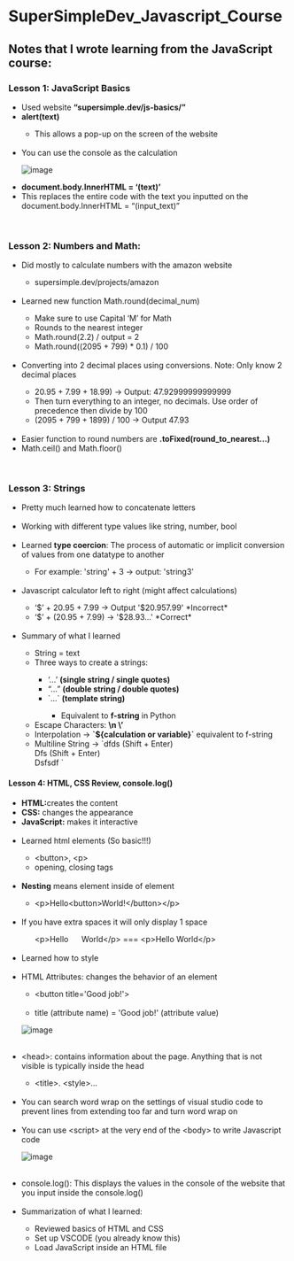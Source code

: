# SuperSimpleDev_Javascript_Course

<h2>Notes that I wrote learning from the JavaScript course:</h2>

<h3>Lesson 1: JavaScript Basics</h3>
<ul>
  <li>Used website <b>“supersimple.dev/js-basics/”</b></li>
  <li><b>alert(text)</b></li>
  <ul>
        <li>This allows a pop-up on the screen of the website</li>
  </ul>
  <br>
  <li>You can use the console as the calculation</li>
  
  ![image](https://github.com/WCARL12/SuperSimpleDev_Javascript_Course/assets/139624156/29556356-104d-40c5-a9e7-25e16e113ca1)
  
  
  <li><b>document.body.InnerHTML = ‘(text)’</b></li>
  <li>This replaces the entire code with the text you inputted on the document.body.InnerHTML = “(input_text)”</li>
</ul>
<br>
<h3>Lesson 2: Numbers and Math:</h3>
<ul>
  <li>Did mostly to calculate numbers with the amazon website</li>
  <ul>
    <li>supersimple.dev/projects/amazon</li>
  </ul>
  <br>
  <li>Learned new function Math.round(decimal_num)</li>
  <ul>
    <li>Make sure to use Capital ‘M’ for Math</li>
    <li>Rounds to the nearest integer</li>
    <li>Math.round(2.2) / output = 2</li>
    <li>Math.round((2095 + 799) * 0.1) / 100</li>
  </ul>
  <br>
  <li>Converting into 2 decimal places using conversions. Note: Only know 2 decimal places</li>
  <ul>
    <li>20.95 + 7.99 + 18.99) -> Output: 47.92999999999999</li>
    <li>Then turn everything to an integer, no decimals.  Use order of precedence then divide by 100</li>
    <li>(2095 + 799 + 1899) / 100 -> Output 47.93</li>
  </ul>
  <br>
  <li>Easier function to round numbers are <b>.toFixed(round_to_nearest…)</b></li>
  <li>Math.ceil() and Math.floor()</li>
</ul>

<br>
<h3>Lesson 3: Strings</h3>
<ul>
  <li>Pretty much learned how to concatenate letters</li>
  <br>
  <li>Working with different type values like string, number, bool</li>
  <br>
  <li>Learned <b>type coercion</b>: The process of automatic or implicit conversion of values from one datatype to another</li>
  <ul>
    <li>For example: 'string' + 3 -> output: 'string3'</li>
  </ul>
  <br>
  <li>Javascript calculator left to right (might affect calculations)</li>
  <ul>
    <li>‘$’ + 20.95 + 7.99 -> Output '$20.957.99' *Incorrect*</li>
    <li>‘$’ + (20.95 + 7.99) -> '$28.93…' *Correct*</li>
  </ul>
  <br>
  <li>Summary of what I learned</li>
    <ul>
      <li>String = text</li>
      <li>Three ways to create a strings:</li>
      <ul>
        <li>‘...’ <b>(single string / single quotes)</b></li>
        <li>“...” <b>(double string / double quotes)</b></li>
        <li>`...` <b>(template string)</b></li>
        <ul>
          <li>Equivalent to <b>f-string</b> in Python</li>
        </ul>
      </ul>
      <li>Escape Characters: <b>\n \’</b></li>
      <li>Interpolation -> <b>`${calculation or variable}`</b> equivalent to f-string</li>
      <li>Multiline String -> `dfds  (Shift + Enter)<br>
Dfs (Shift + Enter) <br>
Dsfsdf ` 
</li>
    </ul>
</ul>

<h4>Lesson 4: HTML, CSS Review, console.log()</h4>

<ul>
  <li><b>HTML:</b>creates the content</li>
  <li><b>CSS:</b> changes the appearance</li>
  <li><b>JavaScript:</b> makes it interactive</li>
  <br>
  <li>Learned html elements (So basic!!!)</li>
  <ul>
    <li>&lt;button&gt;, &lt;p&gt;</li>
    <li>opening, closing tags</li>
  </ul>
  <br>
  <li><b>Nesting</b> means element inside of element</li>
  <ul>
    <li>&lt;p&gt;Hello&lt;button&gt;World!&lt;/button&gt;&lt;/p&gt;</li>
  </ul>
  <br>
  <li>If you have extra spaces it will only display 1 space</li>
  <ul>
    &lt;p&gt;Hello&nbsp;&nbsp;&nbsp;&nbsp;&nbsp;&nbsp;World&lt;/p&gt; === &lt;p&gt;Hello World&lt;/p&gt;
  </ul>
  <br>
  <li>Learned how to style</li>
  <br>
  <li>HTML Attributes: changes the behavior of an element</li>
  <ul>
    <li>
      &lt;button title='Good job!'&gt;
    </li>
  <br>
    <li>
      title (attribute name) = 'Good job!' (attribute value)
    </li>
  </ul>
  
  ![image](https://github.com/WCARL12/SuperSimpleDev_Javascript_Course/assets/139624156/88dbb235-41b1-4370-b896-521a1483d224)
  
  <br>
  <li>&lt;head&gt;: contains information about the page. Anything that is not visible is typically inside the head</li>
  <ul>
    <li>&lt;title&gt;. &lt;style&gt;...</li>
  </ul>
  <br>
  <li>You can search word wrap on the settings of visual studio code to prevent lines from extending too far and turn word wrap on</li>
  <br>
  <li>You can use &lt;script&gt; at the very end of the &lt;body&gt; to write Javascript code</li>
  
  ![image](https://github.com/WCARL12/SuperSimpleDev_Javascript_Course/assets/139624156/fbfb4dde-f737-4108-a4c0-e55945c56da0)

  <br>
<li>console.log(): This displays the values in the console of the website that you input inside the console.log()</li>
  <br>
<li>Summarization of what I learned:</li>
<ul>
  <li>Reviewed basics of HTML and CSS</li>
  <li>Set up VSCODE (you already know this)</li>
  <li>Load JavaScript inside an HTML file <script>, onclick=’’ </li>
  <li>Comments</li>
  <li>Console.log()</li>
</ul>
</ul>

<h4>Lesson 5 Variables:</h4>
<ul>
  <li>What is a variable?</li>
  <ul>
    <li>A variable is a container where we can save a value and use it later</li>
  </ul>
  <br>
  <li>Ways to create variables:</li>
  <ul>
    <li>let x = 1</li>
    <li>const = 2</li>
    <li>var = 3</li>
  </ul>
  <br>
  <li>Variable Rules:</li>
  <ul>
    <li>Can't use special words / reserved words</li>
    <li>Can’t start with a number</li>
    <li>Can’t use special characters except: $ _</li>
  </ul>
  
  ![image](https://github.com/WCARL12/SuperSimpleDev_Javascript_Course/assets/139624156/40d3dd8c-f298-40f4-a10a-6bb9cf2eccc9)

![image](https://github.com/WCARL12/SuperSimpleDev_Javascript_Course/assets/139624156/421ad0fc-3ece-48ce-9e51-a4877b840ceb)

<li><b>;</b> means the end of an instruction</li>
<ul>
  <li>let x = 12; console.log(x); console.log(‘hello’);</li>
</ul>
  <br>
<li>Creating and reassigning variables</li>
<ul>
  <li>Creating variables -> let y = ‘Hello’;</li>
  <li>Reassigning variables -> y = ‘World’</li>
  <li>Note you do not need to use the “let” again if you want to reassign a new value inside a variable. “let” is for assigning new variables that has not been created yet.</li>
</ul>
  <br>
<li>Learned how to make buttons interactive in the website using Javascript ‘onclick’ and ‘variables’:</li>

![image](https://github.com/WCARL12/SuperSimpleDev_Javascript_Course/assets/139624156/7e52074a-0403-4adf-b0ad-7859671c0afa)

<li>Variable Re-assignment Shortcuts</li>

![image](https://github.com/WCARL12/SuperSimpleDev_Javascript_Course/assets/139624156/c1855d4e-5103-4b95-8c98-1a591473dd8f)

  <br>
<li>Naming Conventions:</li>

![image](https://github.com/WCARL12/SuperSimpleDev_Javascript_Course/assets/139624156/62ff9c32-3ec7-4018-b86d-8cf7da36efd5)

Note: Can't use kebab-case for Javascript. The standard for Javascript is camelCase
<br>
<li>Last thing I learned was "typeof"</li>
<ul>
  <li>console.log(typeof(variable))</li>
</ul>
<br>
<li>Summary of the lesson:</li>
<ul>
  <li>Variables = a way to store values</li>
  <li>Re-assign a variable</li>
  <li>Created the Cart Quantity feature</li>
  <li>Shortcuts for re-assigning a variable</li>
  <li>Naming conventions and best practices</li>
  <li>3 ways to create a variable: let, const, var</li>
</ul>
</ul>

<h4>Lesson 6: Booleans and If-Statements</h4>
<ul>
  <li>What are Booleans?</li>
  <ul>
    <li>Booleans are another type of value</li>
    <li>There are only 2 boolean values:</li>
    <ul>
      <li>True</li>
      <li>False</li>
    </ul>
  </ul>
  <br>
  <li>What is the purpse of booleans?</li>
  <ul>
    <li>A boolean value represents whether something is true or false.</li>
    <ul>
      <li>console.log(3 < 5) -> Output = true</li>
      <li>console.log(3 > 5) -> Output = false</li>
      <li>console.log(typeof(true)) -> Output = boolean</li>
    </ul>
  </ul>
          <br>
        <li>Learned <b>Comparison Operators</b></li>
        <ul>
          <li><b>Note:</b> The “==” operator compares the values on both sides and returns true if they are equal, <b>even if their types are different.</b></li>
          <ul><li>For example: 1 == ‘1’; // true</li></ul>
          <li><b>Note:</b> The “===” operator checks if the values are equal, but it also <b>checks if their types are the same.</b></li>
          <ul>
            <li>For example: 1 === '1'; // false</li>
          </ul>
        </ul>
          <br>
        
![image](https://github.com/WCARL12/SuperSimpleDev_Javascript_Course/assets/139624156/eb3a9f77-3042-4c1c-b673-a378e5b10a26)

  <br>
  <li><b>Order of Operations:</b></li>
  <br>

  ![image](https://github.com/WCARL12/SuperSimpleDev_Javascript_Course/assets/139624156/77a62b2c-4309-4c47-adac-feb93dd4bdb1)

  <li>console.log(3 > 5 - 5)</li>
  <ul>
    <li>This would first do the operation 5 - 5 then do the comparison 3 > 0
</li>
  </ul>
  <li>Comparison Operators have a <b>lower priority</b> than arithmetic operators</li>
  <br>
  <li><b>If Statements</b></li>
  <ul>
    <li>Lets us write multiple group of code and then decide which code to run</li>    
  <br>    
    
![image](https://github.com/WCARL12/SuperSimpleDev_Javascript_Course/assets/139624156/86140af7-5f10-4b9b-911e-8afd2d4876ad)
    <li>Using if-statements if you are old enough to drive</li>
  <br>   
    ![image](https://github.com/WCARL12/SuperSimpleDev_Javascript_Course/assets/139624156/f2f23925-9ca4-4f6d-b09d-a75678d969d6)

    

  </ul>



</ul>



